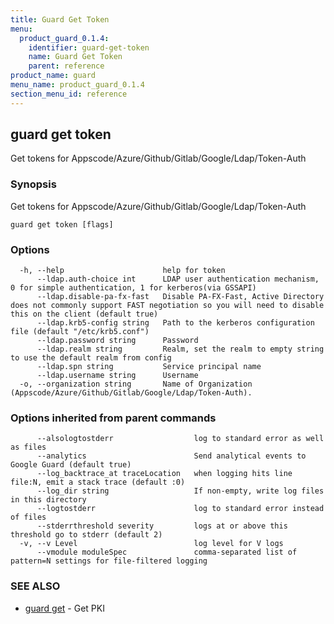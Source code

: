 ```yaml
---
title: Guard Get Token
menu:
  product_guard_0.1.4:
    identifier: guard-get-token
    name: Guard Get Token
    parent: reference
product_name: guard
menu_name: product_guard_0.1.4
section_menu_id: reference
---
```


## guard get token

Get tokens for Appscode/Azure/Github/Gitlab/Google/Ldap/Token-Auth

### Synopsis

Get tokens for Appscode/Azure/Github/Gitlab/Google/Ldap/Token-Auth

```
guard get token [flags]
```

### Options

```
  -h, --help                      help for token
      --ldap.auth-choice int      LDAP user authentication mechanism, 0 for simple authentication, 1 for kerberos(via GSSAPI)
      --ldap.disable-pa-fx-fast   Disable PA-FX-Fast, Active Directory does not commonly support FAST negotiation so you will need to disable this on the client (default true)
      --ldap.krb5-config string   Path to the kerberos configuration file (default "/etc/krb5.conf")
      --ldap.password string      Password
      --ldap.realm string         Realm, set the realm to empty string to use the default realm from config
      --ldap.spn string           Service principal name
      --ldap.username string      Username
  -o, --organization string       Name of Organization (Appscode/Azure/Github/Gitlab/Google/Ldap/Token-Auth).
```

### Options inherited from parent commands

```
      --alsologtostderr                  log to standard error as well as files
      --analytics                        Send analytical events to Google Guard (default true)
      --log_backtrace_at traceLocation   when logging hits line file:N, emit a stack trace (default :0)
      --log_dir string                   If non-empty, write log files in this directory
      --logtostderr                      log to standard error instead of files
      --stderrthreshold severity         logs at or above this threshold go to stderr (default 2)
  -v, --v Level                          log level for V logs
      --vmodule moduleSpec               comma-separated list of pattern=N settings for file-filtered logging
```

### SEE ALSO

* [guard get](/products/guard/0.1.4/reference/guard_get)	 - Get PKI


